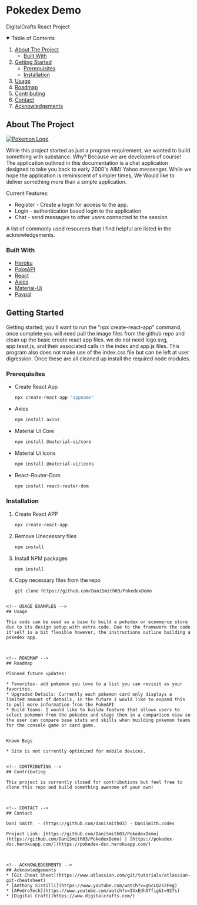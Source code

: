 # Pokedex Demo
DigitalCrafts React Project


<!-- TABLE OF CONTENTS -->
<details open="open">
  <summary>Table of Contents</summary>
  <ol>
    <li>
      <a href="#about-the-project">About The Project</a>
      <ul>
        <li><a href="#built-with">Built With</a></li>
      </ul>
    </li>
    <li>
      <a href="#getting-started">Getting Started</a>
      <ul>
        <li><a href="#prerequisites">Prerequisites</a></li>
        <li><a href="#installation">Installation</a></li>
      </ul>
    </li>
    <li><a href="#usage">Usage</a></li>
    <li><a href="#roadmap">Roadmap</a></li>
    <li><a href="#contributing">Contributing</a></li>
    <li><a href="#contact">Contact</a></li>
    <li><a href="#acknowledgements">Acknowledgements</a></li>
  </ol>
</details>



<!-- ABOUT THE PROJECT -->
## About The Project

[![Pokemon Logo](images/pokeLogo.png)](https://pokedex-dsc.herokuapp.com/)

While this project started as just a program requirement, we wanted to build something with substance. Why? Because we are developers of course! The application outlined in this documentation is a chat application designed to take you back to early 2000's AIM/ Yahoo messenger. While we hope the application is reminiscent of simpler times, We Would like to deliver something more than a simple application.

Current Features:

* Register - Create a login for access to the app.
* Login - authentication based login to the application
* Chat - send messages to other users connected to the session
 

A list of commonly used resources that I find helpful are listed in the acknowledgements.

### Built With

* [Heroku](https://www.heroku.com/)
* [PokeAPI](https://pokeapi.co/docs/v2#pokemon)
* [React](https://reactjs.org/docs/getting-started.html)
* [Axios](https://axios-http.com/docs/intro)
* [Material-Ui](https://mui.com/getting-started/usage/)
* [Paypal](https://developer.paypal.com/)




<!-- GETTING STARTED -->
## Getting Started

Getting started, you'll want to run the "npx create-react-app" command, once complete you will need pull the image files from the github repo and clean up the basic create react app files. we do not need logo.svg, app.tesst.js, and their associated calls in the index and app.js files. This program also does not make use of the index.css file but can be left at user digression. Once these are all cleaned up install the required node modules.

### Prerequisites

* Create React App
  ```sh
  npx create-react-app "appname"
  ```
* Axios
  ```sh
  npm install axios

* Material Ui Core
  ```sh
  npm install @material-ui/core

* Material Ui Icons
  ```sh
  npm install @material-ui/icons

* React-Router-Dom
  ```sh
  npm install react-router-dom
  

### Installation


1. Create React APP
   ```sh
   npx create-react-app
   ```
2. Remove Unecessary files
   ```sh
   npm install 
   ```
3. Install NPM packages
   ```sh
   npm install 
   ```
4. Copy necessary files from the repo
   ```git
   git clone https://github.com/DaniSmith03/PokedexDemo
  ```

<!-- USAGE EXAMPLES -->
## Usage

This code can be used as a base to build a pokedex or ecommerce store due to its design setup with extra code. Due to the framework the code it'self is a bit flexible however, the instructions outline building a pokedex app. 



<!-- ROADMAP -->
## Roadmap

Planned future updates:

* Favorites- add pokemon you love to a list you can revisit as your favorites.
* Upgraded Details: Currently each pokemon card only displays a limited amount of details, in the future I would like to expand this to pull more information from the PokeAPI
* Build Teams- I would like to builda feature that allows users to select pokemon from the pokedex and stage them in a comparison view so the user can compare base stats and skills when building pokemon teams for the console game or card game.  


Known Bugs

* Site is not currently optimized for mobile devices.


<!-- CONTRIBUTING -->
## Contributing

This project is currently closed for contributions but feel free to clone this repo and build something awesome of your own!



<!-- CONTACT -->
## Contact

Dani Smith  - (https://github.com/danismith03) - DaniSmith.codes  

Project Link: [https://github.com/DaniSmith03/PokedexDemo](https://github.com/DaniSmith03/PokedexDemo) | [https://pokedex-dsc.herokuapp.com/](https://pokedex-dsc.herokuapp.com/)



<!-- ACKNOWLEDGEMENTS -->
## Acknowledgements
* [Git Cheat Sheet](https://www.atlassian.com/git/tutorials/atlassian-git-cheatsheet)
* [Anthony Sistilli](https://www.youtube.com/watch?v=gGcLQ2sZFeg)
* [APedroTech](https://www.youtube.com/watch?v=IXxEdhA7fig&t=927s)
* [Digital Craft](https://www.digitalcrafts.com/)